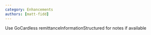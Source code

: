 ```yaml
---
category: Enhancements
authors: [matt-fidd]
---
```


Use GoCardless remittanceInformationStructured for notes if available
